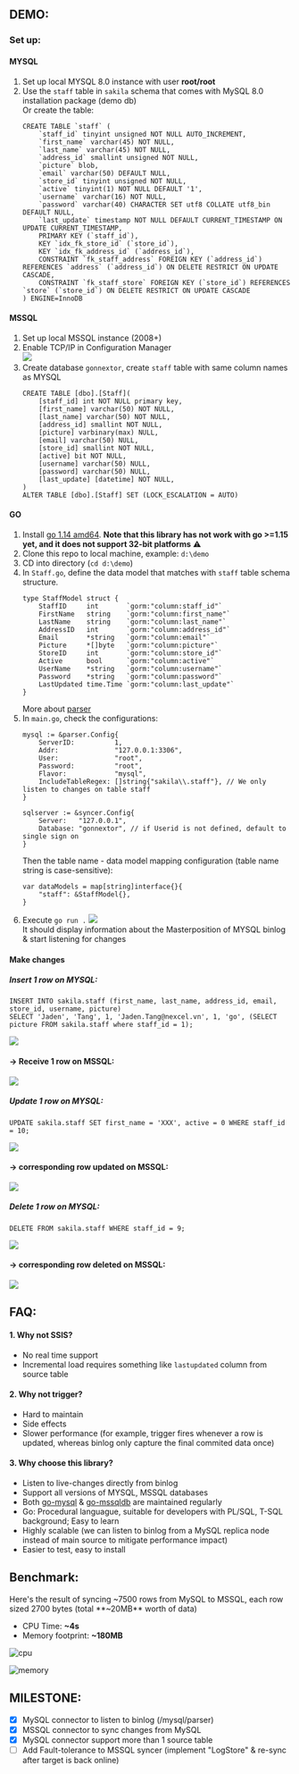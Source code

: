 ## DEMO:
### Set up:

#### MYSQL
1. Set up local MYSQL 8.0 instance with user **root/root**
2. Use the `staff` table in `sakila` schema that comes with MySQL 8.0 installation package (demo db)  
    Or create the table:
    ```
    CREATE TABLE `staff` (
        `staff_id` tinyint unsigned NOT NULL AUTO_INCREMENT,
        `first_name` varchar(45) NOT NULL,
        `last_name` varchar(45) NOT NULL,
        `address_id` smallint unsigned NOT NULL,
        `picture` blob,
        `email` varchar(50) DEFAULT NULL,
        `store_id` tinyint unsigned NOT NULL,
        `active` tinyint(1) NOT NULL DEFAULT '1',
        `username` varchar(16) NOT NULL,
        `password` varchar(40) CHARACTER SET utf8 COLLATE utf8_bin DEFAULT NULL,
        `last_update` timestamp NOT NULL DEFAULT CURRENT_TIMESTAMP ON UPDATE CURRENT_TIMESTAMP,
        PRIMARY KEY (`staff_id`),
        KEY `idx_fk_store_id` (`store_id`),
        KEY `idx_fk_address_id` (`address_id`),
        CONSTRAINT `fk_staff_address` FOREIGN KEY (`address_id`) REFERENCES `address` (`address_id`) ON DELETE RESTRICT ON UPDATE CASCADE,
        CONSTRAINT `fk_staff_store` FOREIGN KEY (`store_id`) REFERENCES `store` (`store_id`) ON DELETE RESTRICT ON UPDATE CASCADE
    ) ENGINE=InnoDB
    ```

#### MSSQL
1. Set up local MSSQL instance (2008+)
2. Enable TCP/IP in Configuration Manager   
![](img/1.Sql_Server_Configuration_Manager.png)   
3. Create database `gonnextor`, create `staff` table with same column names as MYSQL
    ```
    CREATE TABLE [dbo].[Staff](
        [staff_id] int NOT NULL primary key,
        [first_name] varchar(50) NOT NULL,
        [last_name] varchar(50) NOT NULL,
        [address_id] smallint NOT NULL,
        [picture] varbinary(max) NULL,
        [email] varchar(50) NULL,
        [store_id] smallint NOT NULL,
        [active] bit NOT NULL,
        [username] varchar(50) NULL,
        [password] varchar(50) NULL,
        [last_update] [datetime] NOT NULL,
    )
    ALTER TABLE [dbo].[Staff] SET (LOCK_ESCALATION = AUTO)
    ```
#### GO
1. Install [go 1.14 amd64](https://golang.org/dl/go1.14.12.windows-amd64.msi). **Note that this library has not work with go >=1.15 yet, and it does not support 32-bit platforms** :warning:
2. Clone this repo to local machine, example: `d:\demo`
3. CD into directory (`cd d:\demo`)
4. In `Staff.go`, define the data model that matches with `staff` table schema structure.
    ```
    type StaffModel struct {
        StaffID     int       `gorm:"column:staff_id"`
        FirstName   string    `gorm:"column:first_name"`
        LastName    string    `gorm:"column:last_name"`
        AddressID   int       `gorm:"column:address_id"`
        Email       *string   `gorm:"column:email"`
        Picture     *[]byte   `gorm:"column:picture"`
        StoreID     int       `gorm:"column:store_id"`
        Active      bool      `gorm:"column:active"`
        UserName    *string   `gorm:"column:username"`
        Password    *string   `gorm:"column:password"`
        LastUpdated time.Time `gorm:"column:last_update"`
    }
    ```
    More about [parser](https://gitlab.nexdev.net/jaden.tang/gonnextor/-/tree/master/mysql/parser)
5. In `main.go`, check the configurations:
    ```
    mysql := &parser.Config{
        ServerID:          1,
        Addr:              "127.0.0.1:3306",
        User:              "root",
        Password:          "root",
        Flavor:            "mysql",
        IncludeTableRegex: []string{"sakila\\.staff"}, // We only listen to changes on table staff
    }
    ```
    ```
    sqlserver := &syncer.Config{
		Server:   "127.0.0.1",
		Database: "gonnextor", // if Userid is not defined, default to single sign on
	}
    ```
    Then the table name - data model mapping configuration (table name string is case-sensitive):
    ```
    var dataModels = map[string]interface{}{
        "staff": &StaffModel{},
    }
    ```
6. Execute `go run .`
![](img/2.Go_run.png)   
    It should display information about the Masterposition of MYSQL binlog & start listening for changes

#### Make changes

##### Insert 1 row on MYSQL:
```
INSERT INTO sakila.staff (first_name, last_name, address_id, email, store_id, username, picture)
SELECT 'Jaden', 'Tang', 1, 'Jaden.Tang@nexcel.vn', 1, 'go', (SELECT picture FROM sakila.staff where staff_id = 1);
```
![](img/1.mysql_insert.png)   
#### -> Receive 1 row on MSSQL:
![](img/1.mssql_insert.png)   

##### Update 1 row on MYSQL:
```
UPDATE sakila.staff SET first_name = 'XXX', active = 0 WHERE staff_id = 10;
```
![](img/2.mysql_update.png)   
#### -> corresponding row updated on MSSQL:
![](img/2.mssql_update.png)   

##### Delete 1 row on MYSQL:
```
DELETE FROM sakila.staff WHERE staff_id = 9;
```
![](img/3.mysql_delete.png)   
#### -> corresponding row deleted on MSSQL:
![](img/3.mssql_delete.png)   

## FAQ:
#### 1. Why not SSIS?
- No real time support
- Incremental load requires something like `lastupdated` column from source table

#### 2. Why not trigger?
- Hard to maintain
- Side effects
- Slower performance (for example, trigger fires whenever a row is updated, whereas binlog only capture the final commited data once)

#### 3. Why choose this library?
- Listen to live-changes directly from binlog
- Support all versions of MYSQL, MSSQL databases
- Both [go-mysql](https://github.com/siddontang/go-mysql) & [go-mssqldb](https://github.com/denisenkom/go-mssqldb) are maintained regularly
- Go: Procedural languague, suitable for developers with PL/SQL, T-SQL background; Easy to learn
- Highly scalable (we can listen to binlog from a MySQL replica node instead of main source to mitigate performance impact)
- Easier to test, easy to install

## Benchmark:
Here's the result of syncing ~7500 rows from MySQL to MSSQL, each row sized 2700 bytes (total **~20MB** worth of data)

- CPU Time: **~4s**
- Memory footprint: **~180MB**

![cpu](img/profile001.png)

![memory](img/profile002.png)

## MILESTONE:
- [x] MySQL connector to listen to binlog (/mysql/parser)
- [x] MSSQL connector to sync changes from MySQL
- [x] MySQL connector support more than 1 source table
- [ ] Add Fault-tolerance to MSSQL syncer (implement "LogStore" & re-sync after target is back online)